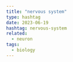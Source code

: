 ```yaml
---
title: "nervous system"
type: hashtag
date: 2023-06-19
hashtag: nervous-system
related:
  - neuron
tags:
  - biology
---
```

